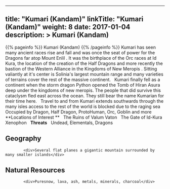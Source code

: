 
---
title: "Kumari (Kandam)"
linkTitle: "Kumari (Kandam)"
weight: 8
date: 2017-01-04
description: >
 Kumari (Kandam)
---

{{% pageinfo %}}
Kumari (Kandam)
{{% /pageinfo %}}
Kumari has seen many ancient races rise and fall and was once the seat of power for the Dragons far atop Mount Enlil . It was the birthplace of the Orc races at Id Kura, the location of the creation of the Half Dragons and more recently the bastion of the Western Alliance in the Kingdoms of New Meropis . Sitting valiantly at it's center is Solinia's largest mountain range and many varieties of terrains cover the rest of the massive continent. <span class="line-spacer d-block"> </span> Kumari finally fell as a continent when the storm dragon Python opened the Tomb of Hiran Asura deep under the kingdoms of new meropis. The people that did survive this cataclysm fled east across the ocean. They still bear the name Kumarian for their time here. <span class="line-spacer d-block"> </span> Travel to and from Kumari extends southwards through the many isles access to the rest of the world is blocked due to the raging sea <span class="line-spacer d-block"> </span> Occupied by Dragon, Half Dragon, ProtoHuman, Orc, Goblin and more <span class="line-spacer d-block"> </span> **Locations of Interest ** <span class="line-spacer d-block"> </span> The Ruins of Valum Vaton <span class="line-spacer d-block"> </span> The Gate of Id-Kura <span class="line-spacer d-block"> </span> Xenophon <span class="line-spacer d-block"> </span> **Threats** <span class="line-spacer d-block"> </span> Undead, Elementals, Dragons

## Geography


            <div>Several flat planes a gigantic mountain surrounded by many smaller islands</div>
                                    

## Natural Resources


            <div>Puresnow, lava, ash, metals, minerals, charcoal</div>

